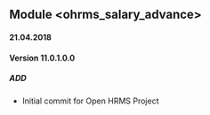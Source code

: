 ## Module <ohrms_salary_advance>

#### 21.04.2018
#### Version 11.0.1.0.0
##### ADD
- Initial commit for Open HRMS Project
